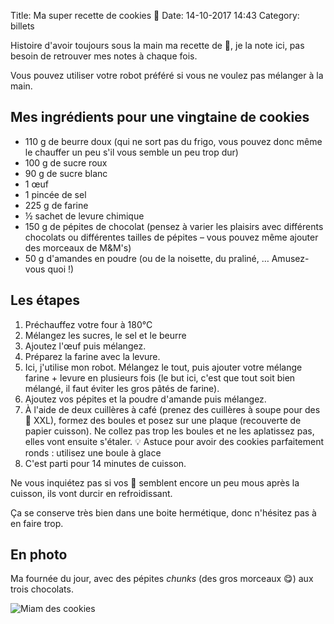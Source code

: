 Title: Ma super recette de cookies 🍪
Date: 14-10-2017 14:43
Category: billets

Histoire d'avoir toujours sous la main ma recette de 🍪, je la note ici, pas besoin de retrouver mes notes à chaque fois.

Vous pouvez utiliser votre robot préféré si vous ne voulez pas mélanger à la main.

## Mes ingrédients pour une vingtaine de cookies

* 110 g de beurre doux (qui ne sort pas du frigo, vous pouvez donc même le chauffer un peu s'il vous semble un peu trop dur)
* 100 g de sucre roux
* 90 g  de sucre blanc
* 1 œuf
* 1 pincée de sel
* 225 g de farine
* ½ sachet de levure chimique
* 150 g de pépites de chocolat (pensez à varier les plaisirs avec différents chocolats ou différentes tailles de pépites – vous pouvez même ajouter des morceaux de M&M's)
* 50 g d'amandes en poudre (ou de la noisette, du praliné, … Amusez-vous quoi !)

## Les étapes

1. Préchauffez votre four à 180°C
2. Mélangez les sucres, le sel et le beurre
3. Ajoutez l'œuf puis mélangez.
4. Préparez la farine avec la levure.
5. Ici, j'utilise mon robot. Mélangez le tout, puis ajouter votre mélange farine + levure en plusieurs fois (le but ici, c'est que tout soit bien mélangé, il faut éviter les gros pâtés de farine).
6. Ajoutez vos pépites et la poudre d'amande puis mélangez.
7. À l'aide de deux cuillères à café (prenez des cuillères à soupe pour des 🍪 XXL), formez des boules et posez sur une plaque (recouverte de papier cuisson). Ne collez pas trop les boules et ne les aplatissez pas, elles vont ensuite s'étaler. 💡 Astuce pour avoir des cookies parfaitement ronds : utilisez une boule à glace
8. C'est parti pour 14 minutes de cuisson.

Ne vous inquiétez pas si vos 🍪 semblent encore un peu mous après la cuisson, ils vont durcir en refroidissant.

Ça se conserve très bien dans une boite hermétique, donc n'hésitez pas à en faire trop.

## En photo

Ma fournée du jour, avec des pépites *chunks* (des gros morceaux 😋) aux trois chocolats.

![Miam des cookies]({static}/images/recette-cookies/cookies.jpg#mid "Miam des cookies")
